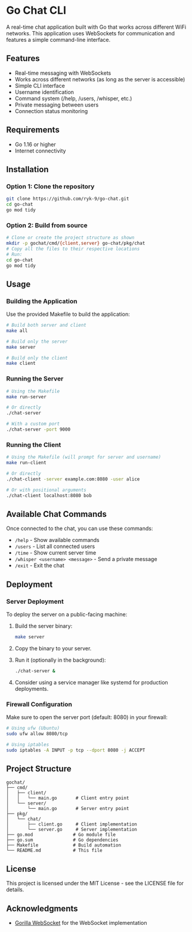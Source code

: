 # Go Chat CLI

A real-time chat application built with Go that works across different WiFi networks. This application uses WebSockets for communication and features a simple command-line interface.

## Features

- Real-time messaging with WebSockets
- Works across different networks (as long as the server is accessible)
- Simple CLI interface
- Username identification
- Command system (/help, /users, /whisper, etc.)
- Private messaging between users
- Connection status monitoring

## Requirements

- Go 1.16 or higher
- Internet connectivity

## Installation

### Option 1: Clone the repository

```bash
git clone https://github.com/ryk-9/go-chat.git
cd go-chat
go mod tidy
```

### Option 2: Build from source

```bash
# Clone or create the project structure as shown
mkdir -p gochat/cmd/{client,server} go-chat/pkg/chat
# Copy all the files to their respective locations
# Run:
cd go-chat
go mod tidy
```

## Usage

### Building the Application

Use the provided Makefile to build the application:

```bash
# Build both server and client
make all

# Build only the server
make server

# Build only the client
make client
```

### Running the Server

```bash
# Using the Makefile
make run-server

# Or directly
./chat-server

# With a custom port
./chat-server -port 9000
```

### Running the Client

```bash
# Using the Makefile (will prompt for server and username)
make run-client

# Or directly
./chat-client -server example.com:8080 -user alice

# Or with positional arguments
./chat-client localhost:8080 bob
```

## Available Chat Commands

Once connected to the chat, you can use these commands:

- `/help` - Show available commands
- `/users` - List all connected users
- `/time` - Show current server time
- `/whisper <username> <message>` - Send a private message
- `/exit` - Exit the chat

## Deployment

### Server Deployment

To deploy the server on a public-facing machine:

1. Build the server binary:

   ```bash
   make server
   ```

2. Copy the binary to your server.

3. Run it (optionally in the background):

   ```bash
   ./chat-server &
   ```

4. Consider using a service manager like systemd for production deployments.

### Firewall Configuration

Make sure to open the server port (default: 8080) in your firewall:

```bash
# Using ufw (Ubuntu)
sudo ufw allow 8080/tcp

# Using iptables
sudo iptables -A INPUT -p tcp --dport 8080 -j ACCEPT
```

## Project Structure

```
gochat/
├── cmd/
│   ├── client/
│   │   └── main.go       # Client entry point
│   └── server/
│       └── main.go       # Server entry point
├── pkg/
│   └── chat/
│       ├── client.go     # Client implementation
│       └── server.go     # Server implementation
├── go.mod               # Go module file
├── go.sum               # Go dependencies
├── Makefile             # Build automation
└── README.md            # This file
```

## License

This project is licensed under the MIT License - see the LICENSE file for details.

## Acknowledgments

- [Gorilla WebSocket](https://github.com/gorilla/websocket) for the WebSocket implementation
